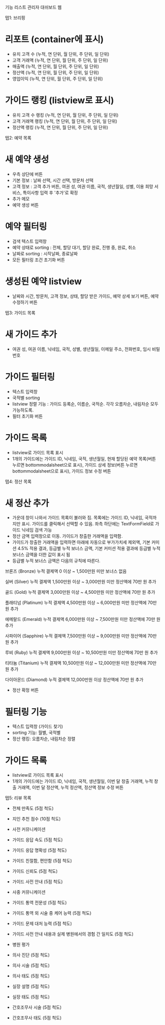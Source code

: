 기능 리스트
관리자 대쉬보드
웹

탭1: 브리핑
# 리포트 (container에 표시)
 - 유치 고객 수 (누적, 연 단위, 월 단위, 주 단위, 일 단위)
 - 고객 거래액 (누적, 연 단위, 월 단위, 주 단위, 일 단위)
 - 매출액 (누적, 연 단위, 월 단위, 주 단위, 일 단위)
 - 정산액 (누적, 연 단위, 월 단위, 주 단위, 일 단위)
 - 영업이익 (누적, 연 단위, 월 단위, 주 단위, 일 단위)
 
# 가이드 랭킹 (listview로 표시)
 - 유치 고객 수 랭킹 (누적, 연 단위, 월 단위, 주 단위, 일 단위)
 - 고객 거래액 랭킹 (누적, 연 단위, 월 단위, 주 단위, 일 단위)
 - 정산액 랭킹 (누적, 연 단위, 월 단위, 주 단위, 일 단위)

탭2: 예약 목록
# 새 예약 생성
 - 우측 상단에 버튼
 - 기본 정보 : 날짜 선택, 시간 선택, 방문처 선택
 - 고객 정보 : 고객 추가 버튼, 여권 성, 여권 이름, 국적, 생년월일, 성별, 이용 희망 서비스, 특이사항 입력 후 '추가'로 확정
 - 추가 메모
 - 예약 생성 버튼

# 예약 필터링
 - 검색 텍스트 입력창
 - 예약 상태로 sorting : 전체, 할당 대기, 할당 완료, 진행 중, 완료, 취소
 - 날짜로 sorting : 시작날짜, 종료날짜
 - 모든 필터링 조건 초기화 버튼

# 생성된 예약 listview
 - 날짜와 시간, 방문처, 고객 정보, 상태, 할당 받은 가이드, 예약 상세 보기 버튼, 예약 수정하기 버튼


탭3: 가이드 목록
# 새 가이드 추가
 - 여권 성, 여권 이름, 닉네임, 국적, 성별, 생년월일, 이메일 주소, 전화번호, 임시 비밀번호

# 가이드 필터링
 - 텍스트 입력창
 - 국적별 sorting
 - listview 정렬 기능 :  가이드 등록순, 이름순, 국적순. 각각 오름차순, 내림차순 모두 가능하도록.
 - 필터 초기화 버튼

# 가이드 목록
 - listview로 가이드 목록 표시 
 - 1개의 가이드에는 가이드 ID, 닉네임, 국적, 생년월일, 현재 할당된 예약 목록(버튼 누르면 bottommodalsheet으로 표시), 가이드 상세 정보(버튼 누르면 bottommodalsheet으로 표시), 가이드 정보 수정 버튼 

탭4: 정산 목록
# 새 정산 추가
 - 가운데 창이 나와서 가이드 목록이 불러와 짐. 목록에는 가이드 ID, 닉네임, 국적까지만 표시. 가이드를 클릭해서 선택할 수 있음. 좌측 하단에는 TextFormField로 가이드 닉네임 검색 가능
 - 정산 금액 입력창으로 이동. 가이드가 창출한 거래액을 입력함.
 - 가이드가 창출한 거래액을 입력하면 아래에 자동으로 부가가치세 제외액, 기본 커미션 4.5% 적용 결과, 등급별 누적 보너스 금액, 기본 커미션 적용 결과에 등급별 누적 보너스 금액을 더한 값이 표시 됨
 - 등급별 누적 보너스 금액은 다음의 규칙에 따른다.

브론즈 (Bronze)
누적 결제액 0 이상 ~ 1,500만원 미만
보너스 없음

실버 (Silver)
누적 결제액 1,500만원 이상 ~ 3,000만원 미만
정산액에 70만 원 추가

골드 (Gold)
누적 결제액 3,000만원 이상 ~ 4,500만원 미만
정산액에 70만 원 추가

플래티넘 (Platinum)
누적 결제액 4,500만원 이상 ~ 6,000만원 미만
정산액에 70만 원 추가

에메랄드 (Emerald)
누적 결제액 6,000만원 이상 ~ 7,500만원 미만
정산액에 70만 원 추가

사파이어 (Sapphire)
누적 결제액 7,500만원 이상 ~ 9,000만원 미만
정산액에 70만 원 추가

루비 (Ruby)
누적 결제액 9,000만원 이상 ~ 10,500만원 미만
정산액에 70만 원 추가

티타늄 (Titanium)
누적 결제액 10,500만원 이상 ~ 12,000만원 미만
정산액에 70만 원 추가

다이아몬드 (Diamond)
누적 결제액 12,000만원 이상
정산액에 70만 원 추가

 - 정산 확정 버튼

# 필터링 기능
 - 텍스트 입력창 (가이드 찾기)
 - sorting 기능: 월별, 국적별
 - 정산 랭킹: 오름차순, 내림차순 정렬

# 가이드 목록
 - listview로 가이드 목록 표시 
 - 1개의 가이드에는 가이드 ID, 닉네임, 국적, 생년월일, 이번 달 창출 거래액, 누적 창출 거래액, 이번 달 정산액, 누적 정산액, 정산액 정보 수정 버튼


탭5: 리뷰 목록
- 전체 만족도 (5점 척도)
- 지인 추천 점수 (10점 척도)

- 사전 커뮤니케이션
 - 가이드 응답 속도 (5점 척도)
 - 가이드 응답 명확성 (5점 척도)
 - 가이드 친절함, 편안함 (5점 척도)
 - 가이드 신뢰도 (5점 척도)
 - 가이드 사전 안내 (5점 척도)

- 사중 커뮤니케이션
 - 가이드 통역 전문성 (5점 척도)
 - 가이드 통역 외 시술 중 케어 능력 (5점 척도)
 - 가이드 문제 대처 능력 (5점 척도)
 - 가이드 사전 안내 내용과 실제 병원에서의 경험 간 일치도 (5점 척도)

- 병원 평가
 - 의사 진단 (5점 척도)
 - 의사 시술 (5점 척도)
 - 의사 태도 (5점 척도)
 - 실장 설명 (5점 척도)
 - 실장 태도 (5점 척도)
 - 간호조무사 시술 (5점 척도)
 - 간호조무사 태도 (5점 척도)
